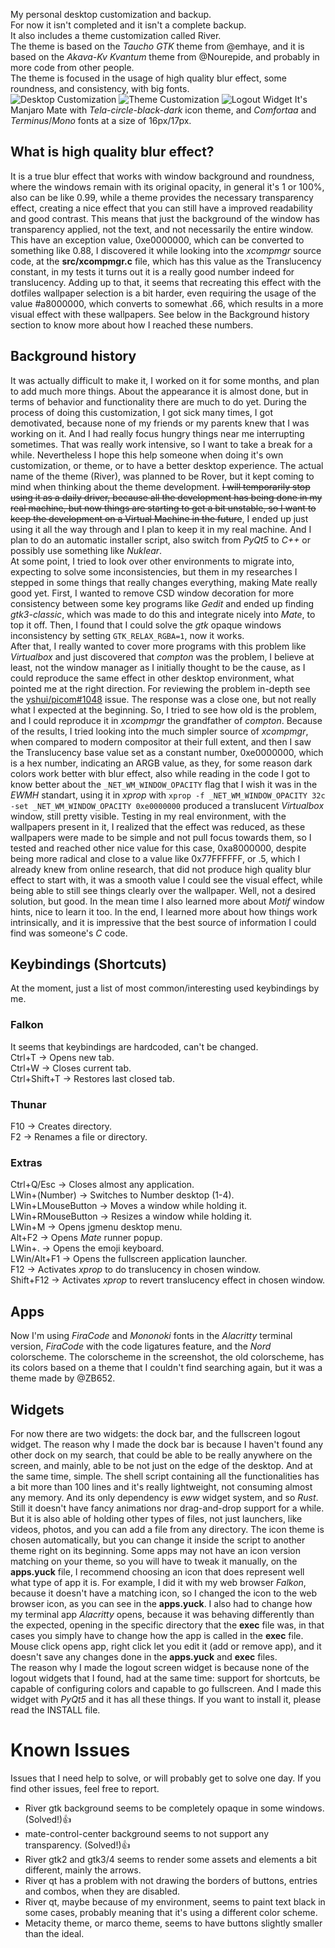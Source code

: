My personal desktop customization and backup. \
For now it isn't completed and it isn't a complete backup. \
It also includes a theme customization called River. \
The theme is based on the _Taucho_ _GTK_ theme from @emhaye, and it is based on the _Akava-Kv_ _Kvantum_ theme from @Nourepide, and probably in more code from other people. \
The theme is focused in the usage of high quality blur effect, some roundness, and consistency, with big fonts. \
![Desktop Customization](desktop-screenshot.png)
![Theme Customization](river-screenshot.png)
![Logout Widget](logout-screen.png)
It's Manjaro Mate with _Tela-circle-black-dark_ icon theme, and _Comfortaa_ and _Terminus_/_Mono_ fonts at a size of 16px/17px.
## What is high quality blur effect?
It is a true blur effect that works with window background and roundness, where the windows remain with its original opacity, in general it's 1 or 100%, also can be like 0.99, while a theme provides the necessary transparency effect, creating a nice effect that you can still have a improved readability and good contrast. This means that just the background of the window has transparency applied, not the text, and not necessarily the entire window. \
This have an exception value, 0xe0000000, which can be converted to something like 0.88, I discovered it while looking into the _xcompmgr_ source code, at the **src/xcompmgr.c** file, which has this value as the Translucency constant, in my tests it turns out it is a really good number indeed for translucency. Adding up to that, it seems that recreating this effect with the dotfiles wallpaper selection is a bit harder, even requiring the usage of the value #a8000000, which converts to somewhat .66, which results in a more visual effect with these wallpapers. See below in the Background history section to know more about how I reached these numbers.
## Background history
It was actually difficult to make it, I worked on it for some months, and plan to add much more things. About the appearance it is almost done, but in terms of behavior and functionality there are much to do yet. During the process of doing this customization, I got sick many times, I got demotivated, because none of my friends or my parents knew that I was working on it. And I had really focus hungry things near me interrupting sometimes. That was really work intensive, so I want to take a break for a while. Nevertheless I hope this help someone when doing it's own customization, or theme, or to have a better desktop experience. The actual name of the theme (River), was planned to be Rover, but it kept coming to mind when thinking about the theme development. ~~I will temporarily stop using it as a daily driver, because all the development has being done in my real machine, but now things are starting to get a bit unstable, so I want to keep the development on a Virtual Machine in the future~~, I ended up just using it all the way through and I plan to keep it in my real machine. And I plan to do an automatic installer script, also switch from _PyQt5_ to _C++_ or possibly use something like _Nuklear_. \
At some point, I tried to look over other environments to migrate into, expecting to solve some inconsistencies, but them in my researches I stepped in some things that really changes everything, making Mate really good yet. First, I wanted to remove CSD window decoration for more consistency between some key programs like _Gedit_ and ended up finding _gtk3-classic_, which was made to do this and integrate nicely into _Mate_, to top it off. Then, I found that I could solve the _gtk_ opaque windows inconsistency by setting `GTK_RELAX_RGBA=1`, now it works. \
After that, I really wanted to cover more programs with this problem like _Virtualbox_ and just discovered that _compton_ was the problem, I believe at least, not the window manager as I initially thought to be the cause, as I could reproduce the same effect in other desktop environment, what pointed me at the right direction. For reviewing the problem in-depth see the [yshui/picom#1048](https://github.com/yshui/picom/issues/1048) issue. The response was a close one, but not really what I expected at the beginning. So, I tried to see how old is the problem, and I could reproduce it in _xcompmgr_ the grandfather of _compton_. Because of the results, I tried looking into the much simpler source of _xcompmgr_, when compared to modern compositor at their full extent, and then I saw the Translucency base value set as a constant number, 0xe0000000, which is a hex number, indicating an ARGB value, as they, for some reason dark colors work better with blur effect, also while reading in the code I got to know better about the `_NET_WM_WINDOW_OPACITY` flag that I wish it was in the _EWMH_ standart, using it in _xprop_ with `xprop -f _NET_WM_WINDOW_OPACITY 32c -set _NET_WM_WINDOW_OPACITY 0xe0000000` produced a translucent _Virtualbox_ window, still pretty visible. Testing in my real environment, with the wallpapers present in it, I realized that the effect was reduced, as these wallpapers were made to be simple and not pull focus towards them, so I tested and reached other nice value for this case, 0xa8000000, despite being more radical and close to a value like 0x77FFFFFF, or .5, which I already knew from online research, that did not produce high quality blur effect to start with, it was a smooth value I could see the visual effect, while being able to still see things clearly over the wallpaper. Well, not a desired solution, but good. In the mean time I also learned more about _Motif_ window hints, nice to learn it too. In the end, I learned more about how things work intrinsically, and it is impressive that the best source of information I could find was someone's _C_ code.
## Keybindings (Shortcuts)
At the moment, just a list of most common/interesting used keybindings by me. 
### Falkon
It seems that keybindings are hardcoded, can't be changed. \
Ctrl+T -> Opens new tab. \
Ctrl+W -> Closes current tab. \
Ctrl+Shift+T -> Restores last closed tab.
### Thunar
F10 -> Creates directory. \
F2 -> Renames a file or directory.
### Extras
Ctrl+Q/Esc -> Closes almost any application. \
LWin+(Number) -> Switches to Number desktop (1-4). \
LWin+LMouseButton -> Moves a window while holding it. \
LWin+RMouseButton -> Resizes a window while holding it. \
LWin+M -> Opens jgmenu desktop menu. \
Alt+F2 -> Opens _Mate_ runner popup. \
LWin+. -> Opens the emoji keyboard. \
LWin/Alt+F1 -> Opens the fullscreen application launcher. \
F12 -> Activates _xprop_ to do translucency in chosen window. \
Shift+F12 -> Activates _xprop_ to revert translucency effect in chosen window.
## Apps
Now I'm using _FiraCode_ and _Mononoki_ fonts in the _Alacritty_ terminal version, _FiraCode_ with the code ligatures feature, and the _Nord_ colorscheme. The colorscheme in the screenshot, the old colorscheme, has its colors based on a theme that I couldn't find searching again, but it was a theme made by @ZB652.
## Widgets
For now there are two widgets: the dock bar, and the fullscreen logout widget. The reason why I made the dock bar is because I haven't found any other dock on my search, that could be able to be really anywhere on the screen, and mainly, able to be not just on the edge of the desktop. And at the same time, simple. The shell script containing all the functionalities has a bit more than 100 lines and it's really lightweight, not consuming almost any memory. And its only dependency is _eww_ widget system, and so _Rust_. Still it doesn't have fancy animations nor drag-and-drop support for a while. But it is also able of holding other types of files, not just launchers, like videos, photos, and you can add a file from any directory. The icon theme is chosen automatically, but you can change it inside the script to another theme right on its beginning. Some apps may not have an icon version matching on your theme, so you will have to tweak it manually, on the **apps.yuck** file, I recommend choosing an icon that does represent well what type of app it is. For example, I did it with my web browser _Falkon_, because it doesn't have a matching icon, so I changed the icon to the web browser icon, as you can see in the **apps.yuck**. I also had to change how my terminal app _Alacritty_ opens, because it was behaving differently than the expected, opening in the specific directory that the **exec** file was, in that cases you simply have to change how the app is called in the **exec** file. Mouse click opens app, right click let you edit it (add or remove app), and it doesn't save any changes done in the **apps.yuck** and **exec** files. \
The reason why I made the logout screen widget is because none of the logout widgets that I found, had at the same time: support for shortcuts, be capable of configuring colors and capable to go fullscreen. And I made this widget with _PyQt5_ and it has all these things. If you want to install it, please read the INSTALL file.
# Known Issues
Issues that I need help to solve, or will probably get to solve one day. If you find other issues, feel free to report. 
* River gtk background seems to be completely opaque in some windows. (Solved!)👍
* mate-control-center background seems to not support any transparency. (Solved!)👍
* River gtk2 and gtk3/4 seems to render some assets and elements a bit different, mainly the arrows.
* River qt has a problem with not drawing the borders of buttons, entries and combos, when they are disabled.
* River qt, maybe because of my environment, seems to paint text black in some cases, probably meaning that it's using a different color scheme.
* Metacity theme, or marco theme, seems to have buttons slightly smaller than the ideal.